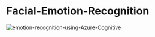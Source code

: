 # Facial-Emotion-Recognition


![emotion-recognition-using-Azure-Cognitive](https://github.com/ShubhamPandeyHO/Facial-Emotion-Recognition/assets/122806275/207591f4-b99c-42bd-989f-a158453c33ce)
